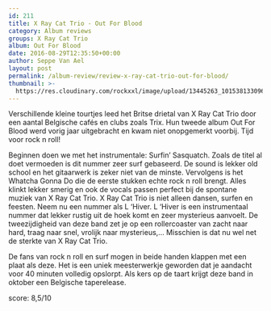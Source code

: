 ```yaml
---
id: 211
title: X Ray Cat Trio - Out For Blood
category: Album reviews
groups: X Ray Cat Trio
album: Out For Blood
date: 2016-08-29T12:35:50+00:00
author: Seppe Van Ael
layout: post
permalink: /album-review/review-x-ray-cat-trio-out-for-blood/
thumbnail: >-
  https://res.cloudinary.com/rockxxl/image/upload/13445263_10153813309698040_5377067635164119230_n.jpg
---
```

Verschillende kleine tourtjes leed het Britse drietal van X Ray Cat Trio door een aantal Belgische cafés en clubs zoals Trix. Hun tweede album Out For Blood werd vorig jaar uitgebracht en kwam niet onopgemerkt voorbij. Tijd voor rock n roll!

Beginnen doen we met het instrumentale: Surfin’ Sasquatch. Zoals de titel al doet vermoeden is dit nummer zeer surf gebaseerd. De sound is lekker old school en het gitaarwerk is zeker niet van de minste. Vervolgens is het Whatcha Gonna Do die de eerste stukken echte rock n roll brengt. Alles klinkt lekker smerig en ook de vocals passen perfect bij de spontane muziek van X Ray Cat Trio. X Ray Cat Trio is niet alleen dansen, surfen en feesten. Neem nu een nummer als L ‘Hiver. L ‘Hiver is een instrumentaal nummer dat lekker rustig uit de hoek komt en zeer mysterieus aanvoelt. De tweezijdigheid van deze band zet je op een rollercoaster van zacht naar hard, traag naar snel, vrolijk naar mysterieus,… Misschien is dat nu wel net de sterkte van X Ray Cat Trio.

De fans van rock n roll en surf mogen in beide handen klappen met een plaat als deze. Het is een uniek meesterwerkje geworden dat je aandacht voor 40 minuten volledig opslorpt. Als kers op de taart krijgt deze band in oktober een Belgische taperelease.

score: 8,5/10